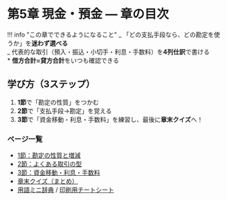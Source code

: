 # 第5章 現金・預金 ― 章の目次

!!! info "この章でできるようになること"
_ 「どの支払手段なら、どの勘定を使うか」を**迷わず選べる**  
 _ 代表的な取引（預入・振込・小切手・利息・手数料）を**4列仕訳**で書ける  
 \* **借方合計=貸方合計**をいつも確認できる

## 学び方（3ステップ）

1. **1節**で「勘定の性質」をつかむ
2. **2節**で「支払手段→勘定」を覚える
3. **3節**で「資金移動・利息・手数料」を練習し、最後に**章末クイズ**へ！

### ページ一覧

- [1節：勘定の性質と増減](01-basics.md)
- [2節：よくある取引の型](02-patterns.md)
- [3節：資金移動・利息・手数料](03-transfers.md)
- [章末クイズ（まとめ）](99-quiz.md)
- [用語ミニ辞典](glossary.md) / [印刷用チートシート](cheatsheet.md)
